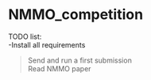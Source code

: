 # NMMO_competition

TODO list:<br/>
-Install all requirements<br/>
>Send and run a first submission<br/>
>Read NMMO paper<br/>
>
